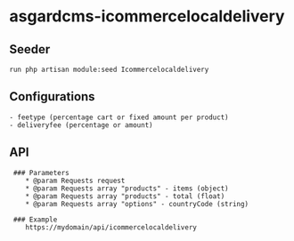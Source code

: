 # asgardcms-icommercelocaldelivery

## Seeder

    run php artisan module:seed Icommercelocaldelivery

## Configurations

    - feetype (percentage cart or fixed amount per product)
    - deliveryfee (percentage or amount)
    

## API

     ### Parameters
        * @param Requests request
        * @param Requests array "products" - items (object) 
        * @param Requests array "products" - total (float)
        * @param Requests array "options" - countryCode (string)
        
     ### Example
        https://mydomain/api/icommercelocaldelivery
